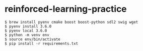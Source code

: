 # reinforced-learning-practice



```
$ brew install pyenv cmake boost boost-python sdl2 swig wget
$ pyenv install 3.6.0
$ pyenv local 3.6.0
$ python -m venv env
$ source env/bin/activate
$ pip install -r requirements.txt
```
